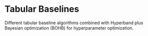 # Tabular Baselines
Different tabular baseline algorithms combined with Hyperband plus Bayesian optimization (BOHB) for hyperparameter optimization.
